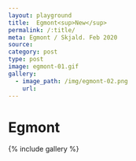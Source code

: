 ```yaml
---
layout: playground
title:  Egmont<sup>New</sup>
permalink: /:title/
meta: Egmont / Skjald. Feb 2020
source: 
category: post
type: post
image: egmont-01.gif
gallery:
  - image_path: /img/egmont-02.png
    url: 
---
```


# Egmont
{% include gallery %}


